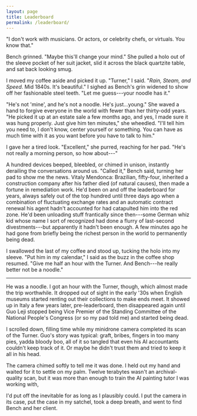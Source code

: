 ```yaml
---
layout: page
title: Leaderboard
permalink: /leaderboard/
---
```


"I don't work with musicians.
Or actors, or celebrity chefs, or virtuals.
You know that."

Bench grinned.
"Maybe this'll change your mind."
She pulled a holo out of the sleeve pocket of her suit jacket,
slid it across the black quartzite table,
and sat back looking smug.

I moved my coffee aside and picked it up.
"Turner," I said.
"*Rain, Steam, and Speed*.
Mid 1840s.
It's beautiful."
I sighed as Bench's grin widened to show off her fashionable steel teeth.
"Let me guess---your noodle has it."

"He's not 'mine', and he's not a noodle.
He's just...young."
She waved a hand to forgive everyone in the world with fewer than her thirty-odd years.
"He picked it up at an estate sale a few months ago,
and yes,
I made sure it was hung properly.
Just give him ten minutes,"
she wheedled.
"I'll tell him you need to,
I don't know,
center yourself or something.
You can have as much time with it as you want before you have to talk to him."

I gave her a tired look.
"Excellent," she purred,
reaching for her pad.
"He's not really a morning person, so how about---"

A hundred devices beeped, bleebled, or chimed in unison,
instantly derailing the conversations around us.
"Called it," Bench said,
turning her pad to show me the news.
Vitaly Mendonca:
Brazilian,
fifty-four,
inherited a construction company after his father died (of natural causes),
then made a fortune in remediation work.
He'd been on and off the leaderboard for years,
always safely out of the top hundred until three days ago
when a combination of fluctuating exchange rates
and an automatic contract renewal his agent hadn't accounted for
had catapulted him into the red zone.
He'd been unloading stuff frantically since then---some German whiz kid
whose name I sort of recognized had done a flurry of last-second divestments---but
apparently it hadn't been enough.
A few minutes ago he had gone from
briefly being the richest person in the world
to permanently being dead.

I swallowed the last of my coffee and stood up,
tucking the holo into my sleeve.
"Put him in my calendar," I said as the buzz in the coffee shop resumed.
"Give me half an hour with the Turner.
And Bench---he really better not be a noodle."

---

He was a noodle.
I got an hour with the Turner,
though,
which almost made the trip worthwhile.
It dropped out of sight in the early '30s
when English museums started renting out their collections to make ends meet.
It showed up in Italy a few years later,
pre-leaderboard,
then disappeared again until Guo Leji stopped being
Vice Premier of the Standing Committee of the National People's Congress
(or so my pad told me)
and started being dead.

I scrolled down,
filling time while my minidrone camera completed its scan of the Turner.
Guo's story was typical:
graft, bribes, fingers in too many pies, yadda bloody boo,
all of it so tangled that even his AI accountants couldn't keep track of it.
Or maybe he didn't trust them and tried to keep it all in his head.

The camera chimed softly to tell me it was done.
I held out my hand and waited for it to settle on my palm.
Twelve terabytes wasn't an archival-quality scan,
but it was more than enough to train the AI painting tutor I was working with,

I'd put off the inevitable for as long as I plausibly could.
I put the camera in its case,
put the case in my satchel,
took a deep breath,
and went to find Bench and her client.
